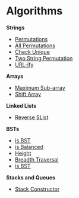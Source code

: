 # Algorithms

__Strings__
* [Permutations](https://github.com/Ziyal/Algorithms/blob/master/permutations.js)
* [All Permutations](https://github.com/Ziyal/Algorithms/blob/master/allPermutations.js)
* [Check Unique](https://github.com/Ziyal/Algorithms/blob/master/checkUnique.js)
* [Two String Permutation](https://github.com/Ziyal/Algorithms/blob/master/twoStringPermutation.js)
* [URL-ify](https://github.com/Ziyal/Algorithms/blob/master/isBst.js)

__Arrays__
* [Maximum Sub-array](https://github.com/Ziyal/Algorithms/blob/master/maximumSubArray.js)
* [Shift Array](https://github.com/Ziyal/Algorithms/blob/master/shiftArray.js)

__Linked Lists__
* [Reverse SList](https://github.com/Ziyal/Algorithms/blob/master/reverseSList.js)

__BSTs__
* [is BST](https://github.com/Ziyal/Algorithms/blob/master/isBst.js)
* [is Balanced](https://github.com/Ziyal/Algorithms/blob/master/isBalanced.js)
* [Height](https://github.com/Ziyal/Algorithms/blob/master/bstHeight.js)
* [Breadth Traversal](https://github.com/Ziyal/Algorithms/blob/master/breadthTraversal.js)
* [is BST](https://github.com/Ziyal/Algorithms/blob/master/isBst.js)

__Stacks and Queues__
* [Stack Constructor](https://github.com/Ziyal/Algorithms/blob/master/stacks.js)
